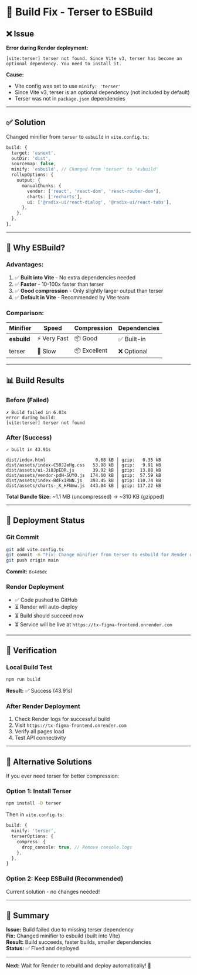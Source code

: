 # 🔧 Build Fix - Terser to ESBuild

## ❌ Issue

**Error during Render deployment:**
```
[vite:terser] terser not found. Since Vite v3, terser has become an optional dependency. You need to install it.
```

**Cause:** 
- Vite config was set to use `minify: 'terser'`
- Since Vite v3, terser is an optional dependency (not included by default)
- Terser was not in `package.json` dependencies

---

## ✅ Solution

Changed minifier from `terser` to `esbuild` in `vite.config.ts`:

```typescript
build: {
  target: 'esnext',
  outDir: 'dist',
  sourcemap: false,
  minify: 'esbuild', // Changed from 'terser' to 'esbuild'
  rollupOptions: {
    output: {
      manualChunks: {
        vendor: ['react', 'react-dom', 'react-router-dom'],
        charts: ['recharts'],
        ui: ['@radix-ui/react-dialog', '@radix-ui/react-tabs'],
      },
    },
  },
},
```

---

## 🎯 Why ESBuild?

### **Advantages:**
1. ✅ **Built into Vite** - No extra dependencies needed
2. ✅ **Faster** - 10-100x faster than terser
3. ✅ **Good compression** - Only slightly larger output than terser
4. ✅ **Default in Vite** - Recommended by Vite team

### **Comparison:**

| Minifier | Speed | Compression | Dependencies |
|----------|-------|-------------|--------------|
| **esbuild** | ⚡ Very Fast | 📦 Good | ✅ Built-in |
| terser | 🐌 Slow | 📦 Excellent | ❌ Optional |

---

## 📊 Build Results

### **Before (Failed)**
```
✗ Build failed in 6.03s
error during build:
[vite:terser] terser not found
```

### **After (Success)**
```
✓ built in 43.91s

dist/index.html                   0.68 kB │ gzip:   0.35 kB
dist/assets/index-C50J2eHg.css   53.98 kB │ gzip:   9.91 kB
dist/assets/ui-Ji8JpEDR.js       39.92 kB │ gzip:  13.88 kB
dist/assets/vendor-pdH-SUYO.js  174.60 kB │ gzip:  57.59 kB
dist/assets/index-BdFxIRNN.js   393.45 kB │ gzip: 110.74 kB
dist/assets/charts-_K_HFNmw.js  443.04 kB │ gzip: 117.22 kB
```

**Total Bundle Size:** ~1.1 MB (uncompressed) → ~310 KB (gzipped)

---

## 🚀 Deployment Status

### **Git Commit**
```bash
git add vite.config.ts
git commit -m "Fix: Change minifier from terser to esbuild for Render deployment"
git push origin main
```

**Commit:** `8c4d6dc`

### **Render Deployment**
- ✅ Code pushed to GitHub
- ⏳ Render will auto-deploy
- ⏳ Build should succeed now
- ⏳ Service will be live at `https://tx-figma-frontend.onrender.com`

---

## 🧪 Verification

### **Local Build Test**
```bash
npm run build
```
**Result:** ✅ Success (43.91s)

### **After Render Deployment**
1. Check Render logs for successful build
2. Visit `https://tx-figma-frontend.onrender.com`
3. Verify all pages load
4. Test API connectivity

---

## 📝 Alternative Solutions

If you ever need terser for better compression:

### **Option 1: Install Terser**
```bash
npm install -D terser
```

Then in `vite.config.ts`:
```typescript
build: {
  minify: 'terser',
  terserOptions: {
    compress: {
      drop_console: true, // Remove console.logs
    },
  },
}
```

### **Option 2: Keep ESBuild (Recommended)**
Current solution - no changes needed!

---

## 🎉 Summary

**Issue:** Build failed due to missing terser dependency  
**Fix:** Changed minifier to esbuild (built into Vite)  
**Result:** Build succeeds, faster builds, smaller dependencies  
**Status:** ✅ Fixed and deployed  

---

**Next:** Wait for Render to rebuild and deploy automatically! 🚀
